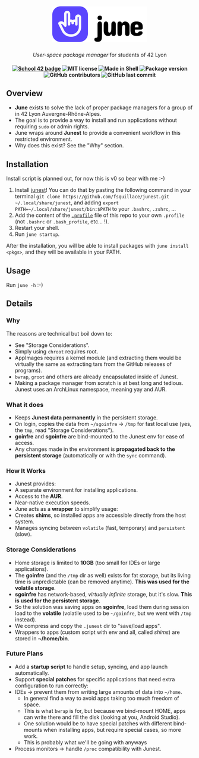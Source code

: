 <h1 align="center">
  <img src="/.github/assets/logo.svg">
</h1>

<p align="center">
  <i align="center">User-space package manager</i> for students of 42 Lyon
</p>

<h4 align="center">
  <a href="https://profile.intra.42.fr/users/elagouch"><img alt="School 42 badge" src="https://img.shields.io/badge/-elagouch-020617?labelColor=020617&color=5a45fe&logo=42"></a>
  <img alt="MIT license" src="https://img.shields.io/badge/License-MIT-ef00c7?logo=creativecommons&logoColor=fff&labelColor=020617">
  <img alt="Made in Shell" src="https://img.shields.io/badge/Made_in-Shell-ff2b89?logo=gnubash&logoColor=fff&labelColor=020617">
  <img alt="Package version" src="https://img.shields.io/github/v/release/airone01/june?logo=gnubash&logoColor=fff&label=Version&labelColor=020617&color=ff8059">
  <img alt="GitHub contributors" src="https://img.shields.io/github/contributors-anon/airone01/june?logo=github&labelColor=020617&color=ffc248&label=Contributors">
  <img alt="GitHub last commit" src="https://img.shields.io/github/last-commit/airone01/june?logo=github&labelColor=020617&color=f9f871&label=Last%20commit">
</h4>

## Overview

- **June** exists to solve the lack of proper package managers for a group of in 42 Lyon Auvergne-Rhône-Alpes.
- The goal is to provide a way to install and run applications without requiring `sudo` or admin rights.
- June wraps around **Junest** to provide a convenient workflow in this restricted environment.
- Why does this exist? See the "Why" section.

## Installation

Install script is planned out, for now this is v0 so bear with me :-)

1. Install [junest](https://github.com/fsquillace/junest)! You can do that by pasting the following command in your terminal `git clone https://github.com/fsquillace/junest.git ~/.local/share/junest`, and adding `export PATH=~/.local/share/junest/bin:$PATH` to your `.bashrc`, `.zshrc`, ...
2. Add the content of the [`.profile`](./.profile) file of this repo to your own `.profile` (not `.bashrc` or `.bash_profile`, etc... !).
3. Restart your shell.
4. Run `june startup`.

After the installation, you will be able to install packages with `june install <pkgs>`, and they will be available in your PATH.

## Usage

Run `june -h` :-)

## Details

### Why

The reasons are technical but boil down to:
- See "Storage Considerations".
- Simply using `chroot` requires root.
- AppImages requires a kernel module (and extracting them would be virtually the same as extracting tars from the GitHub releases of programs).
- `bwrap`, `groot` and others are already encapsulated inside of Junest.
- Making a package manager from scratch is at best long and tedious. Junest uses an ArchLinux namespace, meaning yay and AUR.

### What it does

- Keeps **Junest data permanently** in the persistent storage.
- On login, copies the data from `~/sgoinfre` → `/tmp` for fast local use (yes, the `tmp`, read "Storage Considerations").
- **goinfre** and **sgoinfre** are bind-mounted to the Junest env for ease of access.
- Any changes made in the environment is **propagated back to the persistent storage** (automatically or with the `sync` command).

### How It Works

- Junest provides:
- A separate environment for installing applications.
- Access to the **AUR**.
- Near-native execution speeds.
- June acts as a **wrapper** to simplify usage:
- Creates **shims**, so installed apps are accessible directly from the host system.
- Manages syncing between `volatile` (fast, temporary) and `persistent` (slow).

### Storage Considerations

- Home storage is limited to **10GB** (too small for IDEs or large applications).
- The **goinfre** (and the `/tmp` dir as well) exists for fat storage, but its living time is unpredictable (can be removed anytime). __This was used for the volatile storage__.
- **sgoinfre** has network-based, *virtually infinite* storage, but it's slow. __This is used for the persistent storage__.
- So the solution was saving apps on **sgoinfre**, load them during session load to the **volatile** (volatile used to be `~/goinfre`, but we went with `/tmp` instead).
- We compress and copy the `.junest` dir to "save/load apps".
- Wrappers to apps (custom script with env and all, called *shims*) are stored in **~/home/bin**.

### Future Plans

- Add a **startup script** to handle setup, syncing, and app launch automatically.
- Support **special patches** for specific applications that need extra configuration to run correctly:
- IDEs → prevent them from writing large amounts of data into `~/home`.
  - In general find a way to avoid apps taking too much freedom of space.
  - This is what `bwrap` is for, but because we bind-mount HOME, apps can write there and fill the disk (looking at you, Android Studio).
  - One solution would be to have special patches with different bind-mounts when installing apps, but require special cases, so more work.
  - This is probably what we'll be going with anyways
- Process monitors → handle `/proc` compatibility with Junest.

